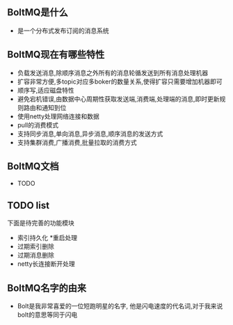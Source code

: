 ## BoltMQ是什么
* 是一个分布式发布订阅的消息系统 
## BoltMQ现在有哪些特性 
* 负载发送消息,除顺序消息之外所有的消息轮循发送到所有消息处理机器 
* 扩容非常方便,多topic对应多boker的数量关系,使得扩容只需要增加机器即可 
* 顺序写,适应磁盘特性 
* 避免宕机错误,由数据中心周期性获取发送端,消费端,处理端的消息,即时更新规则路由和通知到位 
* 使用netty处理网络连接和数据 
* pull的消费模式 
* 支持同步消息,单向消息,异步消息,顺序消息的发送方式 
* 支持集群消费,广播消费,批量拉取的消费方式 
## BoltMQ文档 
* TODO 
## TODO list
 下面是待完善的功能模块 
* 索引持久化 *重启处理 
* 过期索引删除 
* 过期消息删除 
* netty长连接断开处理 
## BoltMQ名字的由来 
* Bolt是我非常喜爱的一位短跑明星的名字, 他是闪电速度的代名词,对于我来说bolt的意思等同于闪电
